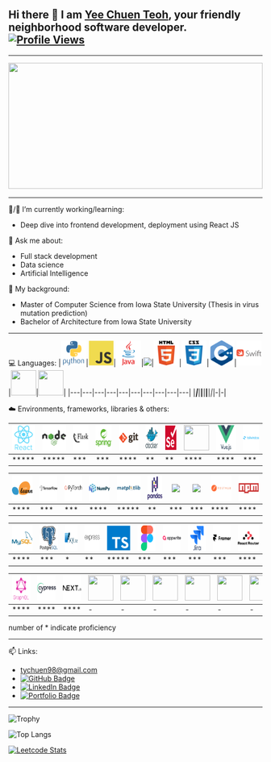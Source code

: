 ## Hi there 👋 I am [Yee Chuen Teoh](https://yeechuensite.web.app/), your friendly neighborhood software developer.    [![Profile Views](https://komarev.com/ghpvc/?username=YeeChuen&style=flat-square&color=brightgreen)](https://github.com/YeeChuen)
---

<img src="https://github.com/YeeChuen/YeeChuen/blob/main/assets/code_name.gif" width="100%" height="250"/>

___

🔭/🌱 I’m currently working/learning:
- Deep dive into frontend development, deployment using React JS

💬 Ask me about:
- Full stack development
- Data science
- Artificial Intelligence

🏫 My background:
- Master of Computer Science from Iowa State University (Thesis in virus mutation prediction)
- Bachelor of Architecture from Iowa State University

___

💻 Languages:
|<img src="https://github.com/devicons/devicon/blob/master/icons/python/python-original-wordmark.svg" width="50" height="50"/>|<img src="https://github.com/devicons/devicon/blob/master/icons/javascript/javascript-original.svg" width="50" height="50"/>|<img src="https://github.com/devicons/devicon/blob/master/icons/java/java-original-wordmark.svg" width="50" height="50"/>|<img src="https://upload.wikimedia.org/wikipedia/commons/8/87/Sql_data_base_with_logo.png?20210130181641" width="50"/>|<img src="https://github.com/devicons/devicon/blob/master/icons/html5/html5-original-wordmark.svg" width="50" height="50"/>|<img src="https://github.com/devicons/devicon/blob/master/icons/css3/css3-original-wordmark.svg" width="50" height="50"/>|<img src="https://github.com/devicons/devicon/blob/master/icons/cplusplus/cplusplus-original.svg" width="50"/>|<img src="https://github.com/devicons/devicon/blob/master/icons/swift/swift-original-wordmark.svg" width="50" height="50"/>|<img src="https://t4.ftcdn.net/jpg/04/72/65/73/360_F_472657366_6kV9ztFQ3OkIuBCkjjL8qPmqnuagktXU.jpg" width="50" height="50"/>|<img src="https://t4.ftcdn.net/jpg/04/72/65/73/360_F_472657366_6kV9ztFQ3OkIuBCkjjL8qPmqnuagktXU.jpg" width="50" height="50"/>|
|---|---|---|---|---|---|---|---|---|---|
|*****|*****|****|****|****|****|*|*|-|-|

☁️ Environments, frameworks, libraries & others:

|<img src="https://github.com/devicons/devicon/blob/master/icons/react/react-original-wordmark.svg" width="50" height="50"/>|<img src="https://github.com/devicons/devicon/blob/master/icons/nodejs/nodejs-original-wordmark.svg" width="50" height="50"/>|<img src="https://github.com/devicons/devicon/blob/master/icons/flask/flask-original-wordmark.svg" width="50" height="50"/>|<img src="https://github.com/devicons/devicon/blob/master/icons/spring/spring-original-wordmark.svg" width="50" height="50"/>|<img src="https://github.com/devicons/devicon/blob/master/icons/git/git-original-wordmark.svg" width="50" height="50"/>|<img src="https://github.com/devicons/devicon/blob/master/icons/docker/docker-original-wordmark.svg" width="50" height="50"/>|<img src="https://github.com/devicons/devicon/blob/master/icons/selenium/selenium-original.svg" width="50" height="50"/>|<img src="https://pypi-camo.freetls.fastly.net/c034579404e8ff6c46e52bef00a81315fba873a8/687474703a2f2f646f63732e707974686f6e2d72657175657374732e6f72672f656e2f6d61737465722f5f7374617469632f72657175657374732d736964656261722e706e67" height="50"  width="50"/>|<img src="https://github.com/devicons/devicon/blob/master/icons/vuejs/vuejs-original-wordmark.svg" width="50" height="50"/>|<img src="https://github.com/devicons/devicon/blob/master/icons/tailwindcss/tailwindcss-plain-wordmark.svg" width="50" height="50"/>|
|---|---|---|---|---|---|---|---|---|---|
|*****|*****|***|***|****|**|**|****|****|***|


|<img src="https://github.com/devicons/devicon/blob/master/icons/scikitlearn/scikitlearn-original.svg" width="50" height="50"/>|<img src="https://github.com/devicons/devicon/blob/master/icons/tensorflow/tensorflow-line-wordmark.svg" width="50" height="50"/>|<img src="https://github.com/devicons/devicon/blob/master/icons/pytorch/pytorch-original-wordmark.svg" width="50" height="50"/>|<img src="https://github.com/devicons/devicon/blob/master/icons/numpy/numpy-original-wordmark.svg" width="50" height="50"/>|<img src="https://github.com/devicons/devicon/blob/master/icons/matplotlib/matplotlib-original-wordmark.svg" width="50" height="50"/>|<img src="https://github.com/devicons/devicon/blob/master/icons/pandas/pandas-original-wordmark.svg" width="50" height="50"/>|<img src="https://upload.wikimedia.org/wikipedia/commons/thumb/1/13/Biopython_logo.png/500px-Biopython_logo.png" width="50"/>|<img src="https://www.azoai.com/images/equipments/ImageForEquipment_519_16957228613756657.png" width="50"/>|<img src="https://github.com/devicons/devicon/blob/master/icons/postman/postman-original-wordmark.svg" width="50" height="50"/>|<img src="https://github.com/devicons/devicon/blob/master/icons/npm/npm-original-wordmark.svg" width="50" height="50"/>|
|---|---|---|---|---|---|---|---|---|---|
|****|***|***|****|*****|**|***|***|****|****|

|<img src="https://github.com/devicons/devicon/blob/master/icons/mysql/mysql-original-wordmark.svg" width="50" height="50"/>|<img src="https://github.com/devicons/devicon/blob/master/icons/postgresql/postgresql-original-wordmark.svg" width="50" height="50"/>|<img src="https://github.com/devicons/devicon/blob/master/icons/sqlite/sqlite-original-wordmark.svg" width="50" height="50"/>|<img src="https://github.com/devicons/devicon/blob/master/icons/express/express-original-wordmark.svg" width="50" height="50"/>|<img src="https://github.com/devicons/devicon/blob/master/icons/typescript/typescript-original.svg" width="50" height="50"/>|<img src="https://github.com/devicons/devicon/blob/master/icons/figma/figma-original.svg" width="50" height="50"/>|<img src="https://github.com/devicons/devicon/blob/master/icons/appwrite/appwrite-original-wordmark.svg" width="50" height="50"/>|<img src="https://github.com/devicons/devicon/blob/master/icons/jira/jira-original-wordmark.svg" width="50" height="50"/>|<img src="https://github.com/devicons/devicon/blob/master/icons/framermotion/framermotion-original-wordmark.svg" width="50" height="50"/>|<img src="https://github.com/devicons/devicon/blob/master/icons/reactrouter/reactrouter-original-wordmark.svg" width="50" height="50"/>|
|---|---|---|---|---|---|---|---|---|---|
|****|***|*|**|*****|***|***|***|***|****|


|<img src="https://github.com/devicons/devicon/blob/master/icons/graphql/graphql-plain-wordmark.svg" width="50" height="50"/>|<img src="https://github.com/devicons/devicon/blob/master/icons/cypressio/cypressio-original-wordmark.svg" width="50" height="50"/>|<img src="https://github.com/devicons/devicon/blob/master/icons/nextjs/nextjs-original-wordmark.svg" width="50" height="50"/>|<img src="https://t4.ftcdn.net/jpg/04/72/65/73/360_F_472657366_6kV9ztFQ3OkIuBCkjjL8qPmqnuagktXU.jpg" width="50" height="50"/>|<img src="https://t4.ftcdn.net/jpg/04/72/65/73/360_F_472657366_6kV9ztFQ3OkIuBCkjjL8qPmqnuagktXU.jpg" width="50" height="50"/>|<img src="https://t4.ftcdn.net/jpg/04/72/65/73/360_F_472657366_6kV9ztFQ3OkIuBCkjjL8qPmqnuagktXU.jpg" width="50" height="50"/>|<img src="https://t4.ftcdn.net/jpg/04/72/65/73/360_F_472657366_6kV9ztFQ3OkIuBCkjjL8qPmqnuagktXU.jpg" width="50" height="50"/>|<img src="https://t4.ftcdn.net/jpg/04/72/65/73/360_F_472657366_6kV9ztFQ3OkIuBCkjjL8qPmqnuagktXU.jpg" width="50" height="50"/>|<img src="https://t4.ftcdn.net/jpg/04/72/65/73/360_F_472657366_6kV9ztFQ3OkIuBCkjjL8qPmqnuagktXU.jpg" width="50" height="50"/>|<img src="https://t4.ftcdn.net/jpg/04/72/65/73/360_F_472657366_6kV9ztFQ3OkIuBCkjjL8qPmqnuagktXU.jpg" width="50" height="50"/>|
|---|---|---|---|---|---|---|---|---|---|
|****|****|****|-|-|-|-|-|-|-|

number of * indicate proficiency

___

📫 Links:
- tychuen98@gmail.com
- [![GitHub Badge](https://img.shields.io/badge/Github-black?style=flat-square&logo=github&logoColor=white)](https://github.com/YeeChuen)
- [![LinkedIn Badge](https://img.shields.io/badge/LinkedIn-blue?style=flat-square&logo=linkedin&logoColor=white)](https://www.linkedin.com/in/yeechuenteoh)
- [![Portfolio Badge](https://img.shields.io/badge/Portfolio-red?style=flat-square)](https://yeechuensite.web.app/)

<!--
**YeeChuen/YeeChuen** is a ✨ _special_ ✨ repository because its `README.md` (this file) appears on your GitHub profile.

Here are some ideas to get you started:

- 🔭 I’m currently working on ...
- 🌱 I’m currently learning ...
- 👯 I’m looking to collaborate on ...
- 🤔 I’m looking for help with ...
- 💬 Ask me about ...
- 📫 How to reach me: ...
- 😄 Pronouns: ...
- ⚡ Fun fact: ...
-->

___

![Trophy](https://github-profile-trophy.vercel.app/?username=YeeChuen&title=Stars,Followers,Commits,Repositories,MultipleLang,PullRequest,Experience)

![Top Langs](https://github-readme-stats.vercel.app/api/top-langs/?username=YeeChuen&layout=compact)

[![Leetcode Stats](https://leetcard.jacoblin.cool/YeeChuen?theme=light,unicorn)](https://leetcode.com/u/YeeChuen/)

